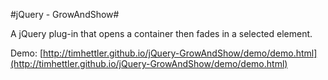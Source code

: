 #jQuery - GrowAndShow#

A jQuery plug-in that opens a container then fades in a selected element.

Demo: [http://timhettler.github.io/jQuery-GrowAndShow/demo/demo.html](http://timhettler.github.io/jQuery-GrowAndShow/demo/demo.html)